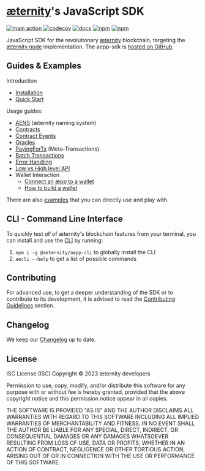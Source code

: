 # [æternity](https://aeternity.com)'s JavaScript SDK

[![main action](https://github.com/aeternity/aepp-sdk-js/actions/workflows/main.yml/badge.svg)](https://github.com/aeternity/aepp-sdk-js/actions/workflows/main.yml)
[![codecov](https://codecov.io/gh/aeternity/aepp-sdk-js/branch/develop/graph/badge.svg?token=wON6gOciRP)](https://codecov.io/gh/aeternity/aepp-sdk-js)
[![docs](https://github.com/aeternity/aepp-sdk-js/actions/workflows/docs-develop.yml/badge.svg)](https://github.com/aeternity/aepp-sdk-js/actions/workflows/docs-develop.yml)
[![npm](https://img.shields.io/npm/v/@aeternity/aepp-sdk.svg)](https://www.npmjs.com/package/@aeternity/aepp-sdk)
[![npm](https://img.shields.io/npm/l/@aeternity/aepp-sdk.svg)](https://www.npmjs.com/package/@aeternity/aepp-sdk)

JavaScript SDK for the revolutionary [æternity] blockchain, targeting the
[æternity node] implementation. The aepp-sdk is [hosted on GitHub].

[æternity]: https://aeternity.com
[æternity node]: https://github.com/aeternity/aeternity
[hosted on GitHub]: https://github.com/aeternity/aepp-sdk-js

## Guides & Examples

Introduction
- [Installation](docs/README.md)
- [Quick Start](docs/quick-start.md)

Usage guides:
- [AENS](docs/guides/aens.md) (æternity naming system)
- [Contracts](docs/guides/contracts.md)
- [Contract Events](docs/guides/contract-events.md)
- [Oracles](docs/guides/oracles.md)
- [PayingForTx](docs/guides/paying-for-tx.md) (Meta-Transactions)
- [Batch Transactions](docs/guides//batch-requests.md)
- [Error Handling](docs/guides/error-handling.md)
- [Low vs High level API](docs/guides/low-vs-high-usage.md)
- Wallet Interaction
    - [Connect an æpp to a wallet](docs/guides/connect-aepp-to-wallet.md)
    - [How to build a wallet](docs/guides/build-wallet.md)

There are also [examples](examples/README.md) that you can directly use and play with.

## CLI - Command Line Interface

To quickly test _all_ of æternity's blockchain features from your terminal, you can install and use the [CLI](https://github.com/aeternity/aepp-cli-js) by running:

1. `npm i -g @aeternity/aepp-cli` to globally install the CLI
2. `aecli --help` to get a list of possible commands

## Contributing

For advanced use, to get a deeper understanding of the SDK or to contribute to its development, it is advised to read the [Contributing Guidelines](docs/contrib/README.md) section.

## Changelog

We keep our [Changelog](docs/CHANGELOG.md) up to date.

## License

ISC License (ISC)
Copyright © 2023 æternity developers

Permission to use, copy, modify, and/or distribute this software for any purpose
with or without fee is hereby granted, provided that the above copyright notice
and this permission notice appear in all copies.

THE SOFTWARE IS PROVIDED "AS IS" AND THE AUTHOR DISCLAIMS ALL WARRANTIES WITH
REGARD TO THIS SOFTWARE INCLUDING ALL IMPLIED WARRANTIES OF MERCHANTABILITY AND
FITNESS. IN NO EVENT SHALL THE AUTHOR BE LIABLE FOR ANY SPECIAL, DIRECT,
INDIRECT, OR CONSEQUENTIAL DAMAGES OR ANY DAMAGES WHATSOEVER RESULTING FROM LOSS
OF USE, DATA OR PROFITS, WHETHER IN AN ACTION OF CONTRACT, NEGLIGENCE OR OTHER
TORTIOUS ACTION, ARISING OUT OF OR IN CONNECTION WITH THE USE OR PERFORMANCE OF
THIS SOFTWARE.
